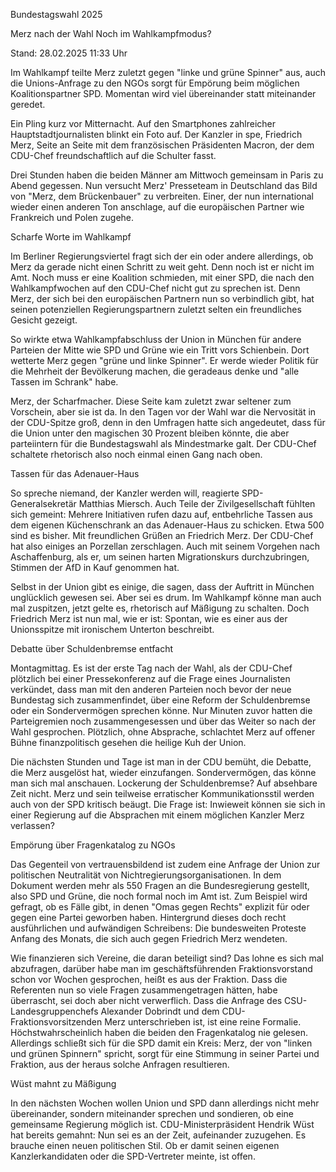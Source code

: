 Bundestagswahl 2025


Merz nach der Wahl
Noch im Wahlkampfmodus?


Stand: 28.02.2025 11:33 Uhr


Im Wahlkampf teilte Merz zuletzt gegen "linke und grüne Spinner" aus, auch die Unions-Anfrage zu den NGOs sorgt für Empörung beim möglichen Koalitionspartner SPD. Momentan wird viel übereinander statt miteinander geredet.



Ein Pling kurz vor Mitternacht. Auf den Smartphones zahlreicher Hauptstadtjournalisten blinkt ein Foto auf. Der Kanzler in spe, Friedrich Merz, Seite an Seite mit dem französischen Präsidenten Macron, der dem CDU-Chef freundschaftlich auf die Schulter fasst.


Drei Stunden haben die beiden Männer am Mittwoch gemeinsam in Paris zu Abend gegessen. Nun versucht Merz' Presseteam in Deutschland das Bild von "Merz, dem Brückenbauer" zu verbreiten. Einer, der nun international wieder einen anderen Ton anschlage, auf die europäischen Partner wie Frankreich und Polen zugehe.

Scharfe Worte im Wahlkampf


Im Berliner Regierungsviertel fragt sich der ein oder andere allerdings, ob Merz da gerade nicht einen Schritt zu weit geht. Denn noch ist er nicht im Amt. Noch muss er eine Koalition schmieden, mit einer SPD, die nach den Wahlkampfwochen auf den CDU-Chef nicht gut zu sprechen ist. Denn Merz, der sich bei den europäischen Partnern nun so verbindlich gibt, hat seinen potenziellen Regierungspartnern zuletzt selten ein freundliches Gesicht gezeigt.


So wirkte etwa Wahlkampfabschluss der Union in München für andere Parteien der Mitte wie SPD und Grüne wie ein Tritt vors Schienbein. Dort wetterte Merz gegen "grüne und linke Spinner". Er werde wieder Politik für die Mehrheit der Bevölkerung machen, die geradeaus denke und "alle Tassen im Schrank" habe.


Merz, der Scharfmacher. Diese Seite kam zuletzt zwar seltener zum Vorschein, aber sie ist da. In den Tagen vor der Wahl war die Nervosität in der CDU-Spitze groß, denn in den Umfragen hatte sich angedeutet, dass für die Union unter den magischen 30 Prozent bleiben könnte, die aber parteiintern für die Bundestagswahl als Mindestmarke galt. Der CDU-Chef schaltete rhetorisch also noch einmal einen Gang nach oben.

Tassen für das Adenauer-Haus


So spreche niemand, der Kanzler werden will, reagierte SPD-Generalsekretär Matthias Miersch. Auch Teile der Zivilgesellschaft fühlten sich gemeint: Mehrere Initiativen rufen dazu auf, entbehrliche Tassen aus dem eigenen Küchenschrank an das Adenauer-Haus zu schicken. Etwa 500 sind es bisher. Mit freundlichen Grüßen an Friedrich Merz. Der CDU-Chef hat also einiges an Porzellan zerschlagen. Auch mit seinem Vorgehen nach Aschaffenburg, als er, um seinen harten Migrationskurs durchzubringen, Stimmen der AfD in Kauf genommen hat.


Selbst in der Union gibt es einige, die sagen, dass der Auftritt in München unglücklich gewesen sei. Aber sei es drum. Im Wahlkampf könne man auch mal zuspitzen, jetzt gelte es, rhetorisch auf Mäßigung zu schalten. Doch Friedrich Merz ist nun mal, wie er ist: Spontan, wie es einer aus der Unionsspitze mit ironischem Unterton beschreibt.

Debatte über Schuldenbremse entfacht


Montagmittag. Es ist der erste Tag nach der Wahl, als der CDU-Chef plötzlich bei einer Pressekonferenz auf die Frage eines Journalisten verkündet, dass man mit den anderen Parteien noch bevor der neue Bundestag sich zusammenfindet, über eine Reform der Schuldenbremse oder ein Sondervermögen sprechen könne. Nur Minuten zuvor hatten die Parteigremien noch zusammengesessen und über das Weiter so nach der Wahl gesprochen. Plötzlich, ohne Absprache, schlachtet Merz auf offener Bühne finanzpolitisch gesehen die heilige Kuh der Union.


Die nächsten Stunden und Tage ist man in der CDU bemüht, die Debatte, die Merz ausgelöst hat, wieder einzufangen. Sondervermögen, das könne man sich mal anschauen. Lockerung der Schuldenbremse? Auf absehbare Zeit nicht. Merz und sein teilweise erratischer Kommunikationsstil werden auch von der SPD kritisch beäugt. Die Frage ist: Inwieweit können sie sich in einer Regierung auf die Absprachen mit einem möglichen Kanzler Merz verlassen?

Empörung über Fragenkatalog zu NGOs


Das Gegenteil von vertrauensbildend ist zudem eine Anfrage der Union zur politischen Neutralität von Nichtregierungsorganisationen. In dem Dokument werden mehr als 550 Fragen an die Bundesregierung gestellt, also SPD und Grüne, die noch formal noch im Amt ist. Zum Beispiel wird gefragt, ob es Fälle gibt, in denen "Omas gegen Rechts" explizit für oder gegen eine Partei geworben haben. Hintergrund dieses doch recht ausführlichen und aufwändigen Schreibens: Die bundesweiten Proteste Anfang des Monats, die sich auch gegen Friedrich Merz wendeten.


Wie finanzieren sich Vereine, die daran beteiligt sind? Das lohne es sich mal abzufragen, darüber habe man im geschäftsführenden Fraktionsvorstand schon vor Wochen gesprochen, heißt es aus der Fraktion. Dass die Referenten nun so viele Fragen zusammengetragen hätten, habe überrascht, sei doch aber nicht verwerflich. Dass die Anfrage des CSU-Landesgruppenchefs Alexander Dobrindt und dem CDU-Fraktionsvorsitzenden Merz unterschrieben ist, ist eine reine Formalie. Höchstwahrscheinlich haben die beiden den Fragenkatalog nie gelesen. Allerdings schließt sich für die SPD damit ein Kreis: Merz, der von "linken und grünen Spinnern" spricht, sorgt für eine Stimmung in seiner Partei und Fraktion, aus der heraus solche Anfragen resultieren.

Wüst mahnt zu Mäßigung


In den nächsten Wochen wollen Union und SPD dann allerdings nicht mehr übereinander, sondern miteinander sprechen und sondieren, ob eine gemeinsame Regierung möglich ist. CDU-Ministerpräsident Hendrik Wüst hat bereits gemahnt: Nun sei es an der Zeit, aufeinander zuzugehen. Es brauche einen neuen politischen Stil. Ob er damit seinen eigenen Kanzlerkandidaten oder die SPD-Vertreter meinte, ist offen.


